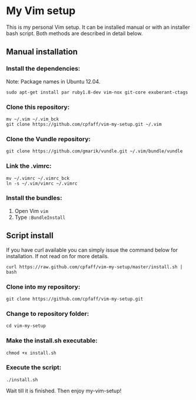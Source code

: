 # My Vim setup

This is my personal Vim setup. It can be installed manual or with an installer
bash script. Both methods are described in detail below. 

## Manual installation

### Install the dependencies:

Note: Package names in Ubuntu 12.04.

```
sudo apt-get install par ruby1.8-dev vim-nox git-core exuberant-ctags
```

### Clone this repository:

```
mv ~/.vim ~/.vim_bck
git clone https://github.com/cpfaff/vim-my-setup.git ~/.vim
```

### Clone the Vundle repository:

```
git clone https://github.com/gmarik/vundle.git ~/.vim/bundle/vundle
```

### Link the .vimrc:

```
mv ~/.vimrc ~/.vimrc_bck
ln -s ~/.vim/vimrc ~/.vimrc
```

### Install the bundles:

1. Open Vim `vim`
2. Type `:BundleInstall`

## Script install 

If you have curl available you can simply issue the command below for
installation. If not read on for more details.

```
curl https://raw.github.com/cpfaff/vim-my-setup/master/install.sh | bash
```

### Clone into my repository:

```
git clone https://github.com/cpfaff/vim-my-setup.git
```

### Change to repository folder:

```
cd vim-my-setup
```

### Make the install.sh executable:

```
chmod +x install.sh
```

### Execute the script:

```
./install.sh
```

Wait till it is finished. Then enjoy my-vim-setup!


